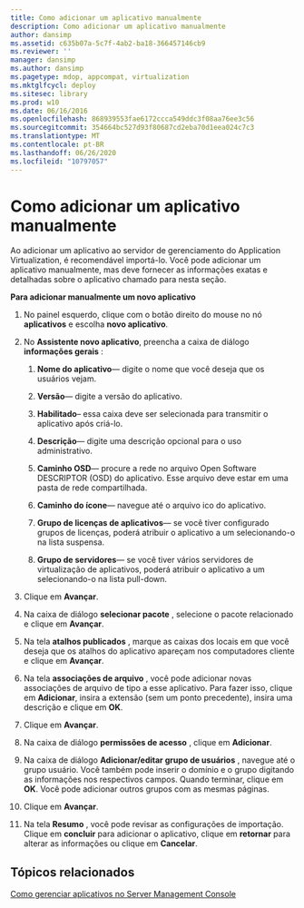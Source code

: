 ```yaml
---
title: Como adicionar um aplicativo manualmente
description: Como adicionar um aplicativo manualmente
author: dansimp
ms.assetid: c635b07a-5c7f-4ab2-ba18-366457146cb9
ms.reviewer: ''
manager: dansimp
ms.author: dansimp
ms.pagetype: mdop, appcompat, virtualization
ms.mktglfcycl: deploy
ms.sitesec: library
ms.prod: w10
ms.date: 06/16/2016
ms.openlocfilehash: 868939553fae6172ccca549ddc3f08aa76ee3c56
ms.sourcegitcommit: 354664bc527d93f80687cd2eba70d1eea024c7c3
ms.translationtype: MT
ms.contentlocale: pt-BR
ms.lasthandoff: 06/26/2020
ms.locfileid: "10797057"
---
```

# Como adicionar um aplicativo manualmente


Ao adicionar um aplicativo ao servidor de gerenciamento do Application Virtualization, é recomendável importá-lo. Você pode adicionar um aplicativo manualmente, mas deve fornecer as informações exatas e detalhadas sobre o aplicativo chamado para nesta seção.

**Para adicionar manualmente um novo aplicativo**

1.  No painel esquerdo, clique com o botão direito do mouse no nó **aplicativos** e escolha **novo aplicativo**.

2.  No **Assistente novo aplicativo**, preencha a caixa de diálogo **informações gerais** :

    1.  **Nome do aplicativo**— digite o nome que você deseja que os usuários vejam.

    2.  **Versão**— digite a versão do aplicativo.

    3.  **Habilitado**– essa caixa deve ser selecionada para transmitir o aplicativo após criá-lo.

    4.  **Descrição**— digite uma descrição opcional para o uso administrativo.

    5.  **Caminho OSD**— procure a rede no arquivo Open Software DESCRIPTOR (OSD) do aplicativo. Esse arquivo deve estar em uma pasta de rede compartilhada.

    6.  **Caminho do ícone**— navegue até o arquivo ico do aplicativo.

    7.  **Grupo de licenças de aplicativos**— se você tiver configurado grupos de licenças, poderá atribuir o aplicativo a um selecionando-o na lista suspensa.

    8.  **Grupo de servidores**— se você tiver vários servidores de virtualização de aplicativos, poderá atribuir o aplicativo a um selecionando-o na lista pull-down.

3.  Clique em **Avançar**.

4.  Na caixa de diálogo **selecionar pacote** , selecione o pacote relacionado e clique em **Avançar**.

5.  Na tela **atalhos publicados** , marque as caixas dos locais em que você deseja que os atalhos do aplicativo apareçam nos computadores cliente e clique em **Avançar**.

6.  Na tela **associações de arquivo** , você pode adicionar novas associações de arquivo de tipo a esse aplicativo. Para fazer isso, clique em **Adicionar**, insira a extensão (sem um ponto precedente), insira uma descrição e clique em **OK**.

7.  Clique em **Avançar**.

8.  Na caixa de diálogo **permissões de acesso** , clique em **Adicionar**.

9.  Na caixa de diálogo **Adicionar/editar grupo de usuários** , navegue até o grupo usuário. Você também pode inserir o domínio e o grupo digitando as informações nos respectivos campos. Quando terminar, clique em **OK**. Você pode adicionar outros grupos com as mesmas páginas.

10. Clique em **Avançar**.

11. Na tela **Resumo** , você pode revisar as configurações de importação. Clique em **concluir** para adicionar o aplicativo, clique em **retornar** para alterar as informações ou clique em **Cancelar**.

## Tópicos relacionados


[Como gerenciar aplicativos no Server Management Console](how-to-manage-applications-in-the-server-management-console.md)

 

 





